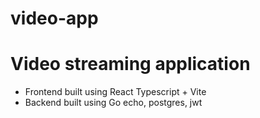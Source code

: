 # video-app
# Video streaming application 
- Frontend built using React Typescript + Vite
- Backend built using Go echo, postgres, jwt

